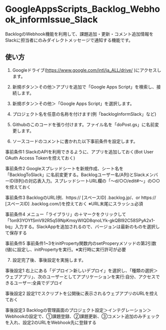 # GoogleAppsScripts_Backlog_Webhook_informIssue_Slack
BacklogのWebhook機能を利用して、課題追加・更新・コメント追加情報をSlackに担当者にのみダイレクトメッセージで通知する機能です。

## 使い方

1. Googleドライブ(https://www.google.com/intl/ja_ALL/drive/ )にアクセスします。
1. 新規ボタン＞その他＞アプリを追加で「Google Apps Script」を検索し、接続します。
1. 新規ボタン＞その他＞「Google Apps Script」を選択します。
1. プロジェクト名を任意の名称を付けます(例「backlogInformSlack」など)
1. Githubのこのコードを張り付けます。ファイル名を「doPost.gs」に名前変更します。

1. ソースコードのコメントに書かれた以下事前条件を設定します。

事前条件1 SlackのAPIを利用できるように、アプリを追加しておく(Bot User OAuth Access Tokenを控えておく)

事前条件2 Googleスプレッドシートを新規作成、シート名を「BacklogToSlack」に名前変更する。Backlogユーザー名(A列)とSlackメンバーID(B列)の対応表入力。スプレッドシートURL欄の「～d/○○/edit#～」の○○を控えておく

事前条件3 BacklogのURL(例．https:// [スペースID] .backlog.jp/、or https:// [スペースID] .backlog.com/)を控えておく ※URL末尾にスラッシュ必須

事前条件4 メニュー「ライブラリ」の＋マークをクリックして「1on93YOYfSmV92R5q59NpKmsyWIQD8qnoLYk-gkQBI92C58SPyA2x1-bq」入力する。SlackAppを追加されるので、バージョンは最新のものを選択して保存する

事前条件5 事前条件1~3をinitProperty関数内のsetProperyメソッドの第2引数(値)に設定し、initPropertyを実行。※実行時に実行許可が必要

7. 設定完了後、事後設定を実施します。

事後設定1 右上にある「デプロイ＞新しいデプロイ」を選択し、「種類の選択＞ウェブアプリ」、次のユーザーとしてアプリケーションを実行:自分、アクセスできるユーザー:全員でデプロイ

事後設定2 設定1でスクリプトを公開後に表示されるウェブアプリのURLを控えておく

事後設定3 Backlogの管理画面のプロジェクト設定＞インテグレーション＞Webhookの設定で、①課題登録、②課題更新、③コメント追加のみチェックを入れ、設定2のURLをWebhook先に登録する
